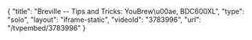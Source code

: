 {
    "title": "Breville -- Tips and Tricks: YouBrew\u00ae, BDC600XL",
    "type": "solo",
    "layout": "iframe-static",
    "videoId": "3783996",
    "url": "\/tvpembed\/3783996"
}